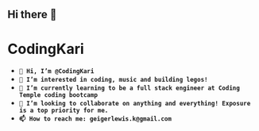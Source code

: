 ## Hi there 👋

<!--
**KaerielleG/KaerielleG** is a ✨ _special_ ✨ repository because its `README.md` (this file) appears on your GitHub profile.

Here are some ideas to get you started:

- 🔭 I’m currently working on ...
- 🌱 I’m currently learning ...
- 👯 I’m looking to collaborate on ...
- 🤔 I’m looking for help with ...
- 💬 Ask me about ...
- 📫 How to reach me: ...
- 😄 Pronouns: ...
- ⚡ Fun fact: ...
-->

# CodingKari
- **`👋 Hi, I’m @CodingKari`**
- **`👀 I’m interested in coding, music and building legos!`**
- **`🌱 I’m currently learning to be a full stack engineer at Coding Temple coding bootcamp`**
- **`💞️ I’m looking to collaborate on anything and everything! Exposure is a top priority for me.`**
- **`📫 How to reach me: geigerlewis.k@gmail.com`**
